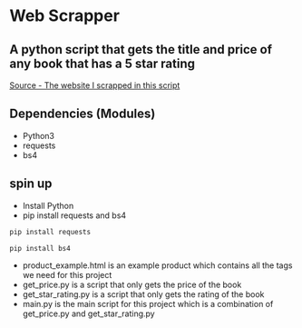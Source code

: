 # Web Scrapper

## A python script that gets the title and price of any book that has a 5 star rating 
[Source - The website I scrapped in this script](http://books.toscrape.com/index.html)

## Dependencies (Modules)

- Python3
- requests
- bs4

## spin up
- Install Python
- pip install requests and bs4

```bash
pip install requests
```
```bash
pip install bs4
```

- product_example.html is an example product which contains all the tags we need for this project
- get_price.py is a script that only gets the price of the book
- get_star_rating.py is a script that only gets the rating of the book
- main.py is the main script for this project which is a combination of get_price.py and get_star_rating.py 

